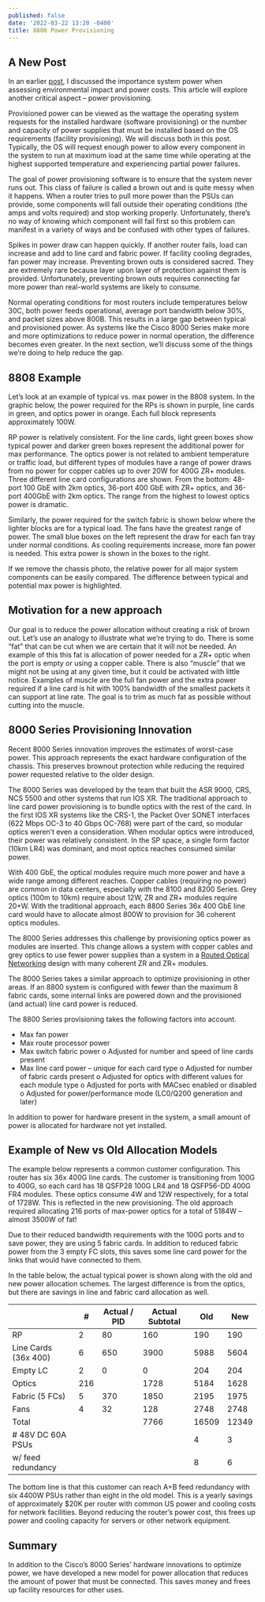 ```yaml
---
published: false
date: '2022-03-22 13:20 -0400'
title: 8800 Power Provisioning
---
```

## A New Post

In an earlier [post](https://xrdocs.io/8000/blogs/8000-router-power-consumption-part-1/), I discussed the importance system power when assessing environmental impact and power costs. This article will explore another critical aspect – power provisioning. 

Provisioned power can be viewed as the wattage the operating system requests for the installed hardware (software provisioning) or the number and capacity of power supplies that must be installed based on the OS requirements (facility provisioning). We will discuss both in this post.
Typically, the OS will request enough power to allow every component in the system to run at maximum load at the same time while operating at the highest supported temperature and experiencing partial power failures.  

The goal of power provisioning software is to ensure that the system never runs out. This class of failure is called a brown out and is quite messy when it happens. When a router tries to pull more power than the PSUs can provide, some components will fall outside their operating conditions (the amps and volts required) and stop working properly. Unfortunately, there’s no way of knowing which component will fail first so this problem can manifest in a variety of ways and be confused with other types of failures.  

Spikes in power draw can happen quickly. If another router fails, load can increase and add to line card and fabric power. If facility cooling degrades, fan power may increase. Preventing brown outs is considered sacred. They are extremely rare because layer upon layer of protection against them is provided. Unfortunately, preventing brown outs requires connecting far more power than real-world systems are likely to consume.  

Normal operating conditions for most routers include temperatures below 30C, both power feeds operational, average port bandwidth below 30%, and packet sizes above 800B. This results in a large gap between typical and provisioned power. As systems like the Cisco 8000 Series make more and more optimizations to reduce power in normal operation, the difference becomes even greater. In the next section, we’ll discuss some of the things we’re doing to help reduce the gap.  

## 8808 Example
Let’s look at an example of typical vs. max power in the 8808 system. In the graphic below, the power required for the RPs is shown in purple, line cards in green, and optics power in orange. Each full block represents approximately 100W.  

RP power is relatively consistent. For the line cards, light green boxes show typical power and darker green boxes represent the additional power for max performance. The optics power is not related to ambient temperature or traffic load, but different types of modules have a range of power draws from no power for copper cables up to over 20W for 400G ZR+ modules.
Three different line card configurations are shown. From the bottom: 48-port 100 GbE with 2km optics, 36-port 400 GbE with ZR+ optics, and 36-port 400GbE with 2km optics. The range from the highest to lowest optics power is dramatic.  

Similarly, the power required for the switch fabric is shown below where the lighter blocks are for a typical load. The fans have the greatest range of power. The small blue boxes on the left represent the draw for each fan tray under normal conditions. As cooling requirements increase, more fan power is needed. This extra power is shown in the boxes to the right.  

If we remove the chassis photo, the relative power for all major system components can be easily compared. The difference between typical and potential max power is highlighted.  

## Motivation for a new approach

Our goal is to reduce the power allocation without creating a risk of brown out.
Let’s use an analogy to illustrate what we’re trying to do. There is some “fat” that can be cut when we are certain that it will not be needed. An example of this this fat is allocation of power needed for a ZR+ optic when the port is empty or using a copper cable. There is also “muscle” that we might not be using at any given time, but it could be activated with little notice. Examples of muscle are the full fan power and the extra power required if a line card is hit with 100% bandwidth of the smallest packets it can support at line rate. The goal is to trim as much fat as possible without cutting into the muscle.  

## 8000 Series Provisioning Innovation
Recent 8000 Series innovation improves the estimates of worst-case power. This approach represents the exact hardware configuration of the chassis. This preserves brownout protection while reducing the required power requested relative to the older design.  

The 8000 Series was developed by the team that built the ASR 9000, CRS, NCS 5500 and other systems that run IOS XR. The traditional approach to line card power provisioning is to bundle optics with the rest of the card. In the first IOS XR systems like the CRS-1, the Packet Over SONET interfaces (622 Mbps OC-3 to 40 Gbps OC-768) were part of the card, so modular optics weren’t even a consideration. When modular optics were introduced, their power was relatively consistent. In the SP space, a single form factor (10km LR4) was dominant, and most optics reaches consumed similar power.  

With 400 GbE, the optical modules require much more power and have a wide range among different reaches. Copper cables (requiring no power) are common in data centers, especially with the 8100 and 8200 Series. Grey optics (100m to 10km) require about 12W, ZR and ZR+ modules require 20+W. With the traditional approach, each 8800 Series 36x 400 GbE line card would have to allocate almost 800W to provision for 36 coherent optics modules.  

The 8000 Series addresses this challenge by provisioning optics power as modules are inserted. This change allows a system with copper cables and grey optics to use fewer power supplies than a system in a [Routed Optical Networking](https://www.cisco.com/c/en/us/solutions/service-provider/routed-optical-networking/index.html) design with many coherent ZR and ZR+ modules.  

The 8000 Series takes a similar approach to optimize provisioning in other areas. If an 8800 system is configured with fewer than the maximum 8 fabric cards, some internal links are powered down and the provisioned (and actual) line card power is reduced.  

The 8800 Series provisioning takes the following factors into account.  

-	Max fan power
-	Max route processor power
-	Max switch fabric power
o	Adjusted for number and speed of line cards present
-	Max line card power – unique for each card type
o	Adjusted for number of fabric cards present
o	Adjusted for optics with different values for each module type
o	Adjusted for ports with MACsec enabled or disabled
o	Adjusted for power/performance mode (LC0/Q200 generation and later)

In addition to power for hardware present in the system, a small amount of power is allocated for hardware not yet installed.  

## Example of New vs Old Allocation Models
The example below represents a common customer configuration. This router has six 36x 400G line cards. The customer is transitioning from 100G to 400G, so each card has 18 QSFP28 100G LR4 and 18 QSFP56-DD 400G FR4 modules. These optics consume 4W and 12W respectively, for a total of 1728W. This is reflected in the new provisioning. The old approach required allocating 216 ports of max-power optics for a total of 5184W – almost 3500W of fat!  

Due to their reduced bandwidth requirements with the 100G ports and to save power, they are using 5 fabric cards.  In addition to reduced fabric power from the 3 empty FC slots, this saves some line card power for the links that would have connected to them.  

In the table below, the actual typical power is shown along with the old and new power allocation schemes. The largest difference is from the optics, but there are savings in line and fabric card allocation as well.  

|                      | #   | Actual / PID | Actual Subtotal | Old   | New   |
| -------------------- | --- | ------------ | --------------- | ----- | ----- |
| RP                   | 2   | 80           | 160             | 190   | 190   |
| Line Cards (36x 400) | 6   | 650          | 3900            | 5988  | 5604  |
| Empty LC             | 2   | 0            | 0               | 204   | 204   |
| Optics               | 216 |              | 1728            | 5184  | 1628  |
| Fabric (5 FCs)       | 5   | 370          | 1850            | 2195  | 1975  |
| Fans                 | 4   | 32           | 128             | 2748  | 2748  |
| Total                |     |              | 7766            | 16509 | 12349 |
| \# 48V DC 60A PSUs   |     |              |                 | 4     | 3     |
| w/ feed redundancy   |     |              |                 | 8     | 6     |

The bottom line is that this customer can reach A+B feed redundancy with six 4400W PSUs rather than eight in the old model. This is a yearly savings of approximately $20K per router with common US power and cooling costs for network facilities. Beyond reducing the router’s power cost, this frees up power and cooling capacity for servers or other network equipment.  

## Summary
In addition to the Cisco’s 8000 Series’ hardware innovations to optimize power, we have developed a new model for power allocation that reduces the amount of power that must be connected. This saves money and frees up facility resources for other uses.
